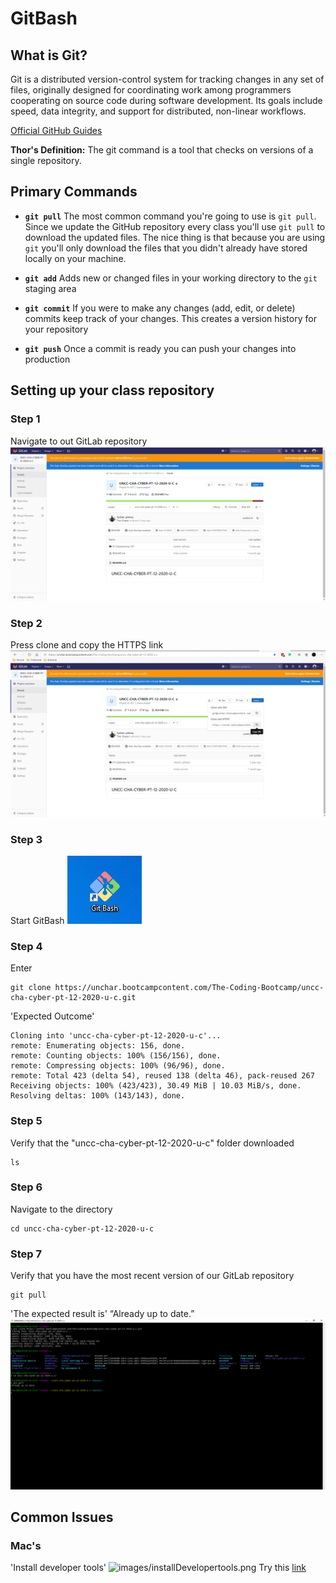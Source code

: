 # GitBash
## What is Git?
Git is a distributed version-control system for tracking changes in any set of files, originally designed for coordinating work among programmers cooperating on source code during software development. Its goals include speed, data integrity, and support for distributed, non-linear workflows.

[Official GitHub Guides](https://guides.github.com/)

**Thor's Definition:** The git command is a tool that checks on versions of a single repository.  

## Primary Commands
* **`git pull`** The most common command you're going to use is `git pull`. Since we update the GitHub repository every class you'll use `git pull` to download the updated files. The nice thing is that because you are using `git` you'll only download the files that you didn't already have stored locally on your machine. 

* **`git add`** Adds new or changed files in your working directory to the `git` staging area 

* **`git commit`** If you were to make any changes (add, edit, or delete) commits keep track of your changes. This creates a version history for your repository 

* **`git push`** Once a commit is ready you can push your changes into production 


## Setting up your class repository
### Step 1
Navigate to out GitLab repository
![images/1-GitLab.png](images/1-GitLab.png)

### Step 2
Press clone and copy the HTTPS link
![images/2-cloneLink.png](images/2-cloneLink.png)

### Step 3
Start GitBash
![images/3-BashIcon.png](images/3-BashIcon.png)

### Step 4
Enter
```
git clone https://unchar.bootcampcontent.com/The-Coding-Bootcamp/uncc-cha-cyber-pt-12-2020-u-c.git
```
'Expected Outcome'
```
Cloning into 'uncc-cha-cyber-pt-12-2020-u-c'...
remote: Enumerating objects: 156, done.
remote: Counting objects: 100% (156/156), done.
remote: Compressing objects: 100% (96/96), done.
remote: Total 423 (delta 54), reused 138 (delta 46), pack-reused 267
Receiving objects: 100% (423/423), 30.49 MiB | 10.03 MiB/s, done.
Resolving deltas: 100% (143/143), done.

```
### Step 5 
Verify that the "uncc-cha-cyber-pt-12-2020-u-c" folder downloaded 
```
ls
```
### Step 6
Navigate to the directory
```
cd uncc-cha-cyber-pt-12-2020-u-c
```
### Step 7
Verify that you have the most recent version of our GitLab repository
```
git pull
```
'The expected result is' “Already up to date.”
![images/4-SuccessfulCommands.png](images/4-SuccessfulCommands.png)








## Common Issues
### Mac's
'Install developer tools'
![images/installDevelopertools.png](images/)
Try this [link](https://mac-how-to.gadgethacks.com/how-to/install-command-line-developer-tools-without-xcode-0168115/#:~:text=%20Install%20the%20Command%20Line%20Developer%20Tools%20Without,the%20Waiting%20Game.%20Now%2C%20you%20just...%20More%20)